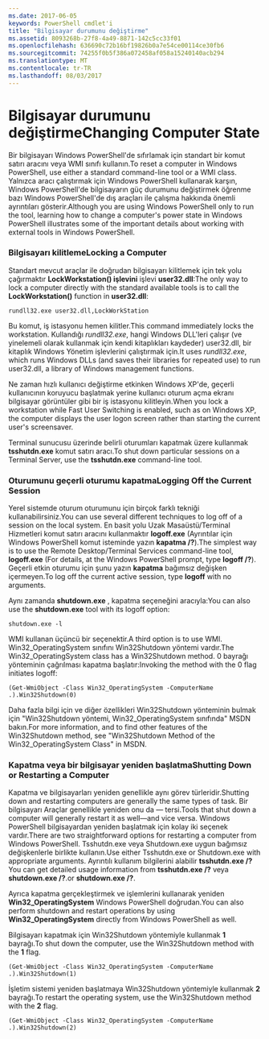 ```yaml
---
ms.date: 2017-06-05
keywords: PowerShell cmdlet'i
title: "Bilgisayar durumunu değiştirme"
ms.assetid: 8093268b-27f8-4a49-8871-142c5cc33f01
ms.openlocfilehash: 636690c72b16bf19826b0a7e54ce00114ce30fb6
ms.sourcegitcommit: 74255f0b5f386a072458af058a15240140acb294
ms.translationtype: MT
ms.contentlocale: tr-TR
ms.lasthandoff: 08/03/2017
---
```

# <a name="changing-computer-state"></a><span data-ttu-id="c9887-103">Bilgisayar durumunu değiştirme</span><span class="sxs-lookup"><span data-stu-id="c9887-103">Changing Computer State</span></span>
<span data-ttu-id="c9887-104">Bir bilgisayarı Windows PowerShell'de sıfırlamak için standart bir komut satırı aracını veya WMI sınıfı kullanın.</span><span class="sxs-lookup"><span data-stu-id="c9887-104">To reset a computer in Windows PowerShell, use either a standard command-line tool or a WMI class.</span></span> <span data-ttu-id="c9887-105">Yalnızca aracı çalıştırmak için Windows PowerShell kullanarak karşın, Windows PowerShell'de bilgisayarın güç durumunu değiştirmek öğrenme bazı Windows PowerShell'de dış araçları ile çalışma hakkında önemli ayrıntıları gösterir.</span><span class="sxs-lookup"><span data-stu-id="c9887-105">Although you are using Windows PowerShell only to run the tool, learning how to change a computer's power state in Windows PowerShell illustrates some of the important details about working with external tools in Windows PowerShell.</span></span>

### <a name="locking-a-computer"></a><span data-ttu-id="c9887-106">Bilgisayarı kilitleme</span><span class="sxs-lookup"><span data-stu-id="c9887-106">Locking a Computer</span></span>
<span data-ttu-id="c9887-107">Standart mevcut araçlar ile doğrudan bilgisayarı kilitlemek için tek yolu çağırmaktır **LockWorkstation() işlevini** işlevi **user32.dll**:</span><span class="sxs-lookup"><span data-stu-id="c9887-107">The only way to lock a computer directly with the standard available tools is to call the **LockWorkstation()** function in **user32.dll**:</span></span>

```
rundll32.exe user32.dll,LockWorkStation
```

<span data-ttu-id="c9887-108">Bu komut, iş istasyonu hemen kilitler.</span><span class="sxs-lookup"><span data-stu-id="c9887-108">This command immediately locks the workstation.</span></span> <span data-ttu-id="c9887-109">Kullandığı *rundll32.exe*, hangi Windows DLL'leri çalışır (ve yinelemeli olarak kullanmak için kendi kitaplıkları kaydeder) user32.dll, bir kitaplık Windows Yönetim işlevlerini çalıştırmak için.</span><span class="sxs-lookup"><span data-stu-id="c9887-109">It uses *rundll32.exe*, which runs Windows DLLs (and saves their libraries for repeated use) to run user32.dll, a library of Windows management functions.</span></span>

<span data-ttu-id="c9887-110">Ne zaman hızlı kullanıcı değiştirme etkinken Windows XP'de, geçerli kullanıcının koruyucu başlatmak yerine kullanıcı oturum açma ekranı bilgisayar görüntüler gibi bir iş istasyonu kilitleyin.</span><span class="sxs-lookup"><span data-stu-id="c9887-110">When you lock a workstation while Fast User Switching is enabled, such as on Windows XP, the computer displays the user logon screen rather than starting the current user's screensaver.</span></span>

<span data-ttu-id="c9887-111">Terminal sunucusu üzerinde belirli oturumları kapatmak üzere kullanmak **tsshutdn.exe** komut satırı aracı.</span><span class="sxs-lookup"><span data-stu-id="c9887-111">To shut down particular sessions on a Terminal Server, use the **tsshutdn.exe** command-line tool.</span></span>

### <a name="logging-off-the-current-session"></a><span data-ttu-id="c9887-112">Oturumunu geçerli oturumu kapatma</span><span class="sxs-lookup"><span data-stu-id="c9887-112">Logging Off the Current Session</span></span>
<span data-ttu-id="c9887-113">Yerel sistemde oturum oturumunu için birçok farklı tekniği kullanabilirsiniz.</span><span class="sxs-lookup"><span data-stu-id="c9887-113">You can use several different techniques to log off of a session on the local system.</span></span> <span data-ttu-id="c9887-114">En basit yolu Uzak Masaüstü/Terminal Hizmetleri komut satırı aracını kullanmaktır **logoff.exe** (Ayrıntılar için Windows PowerShell komut isteminde yazın **kapatma /?**).</span><span class="sxs-lookup"><span data-stu-id="c9887-114">The simplest way is to use the Remote Desktop/Terminal Services command-line tool, **logoff.exe** (For details, at the Windows PowerShell prompt, type **logoff /?**).</span></span> <span data-ttu-id="c9887-115">Geçerli etkin oturumu için şunu yazın **kapatma** bağımsız değişken içermeyen.</span><span class="sxs-lookup"><span data-stu-id="c9887-115">To log off the current active session, type **logoff** with no arguments.</span></span>

<span data-ttu-id="c9887-116">Aynı zamanda **shutdown.exe** , kapatma seçeneğini aracıyla:</span><span class="sxs-lookup"><span data-stu-id="c9887-116">You can also use the **shutdown.exe** tool with its logoff option:</span></span>

```
shutdown.exe -l
```

<span data-ttu-id="c9887-117">WMI kullanan üçüncü bir seçenektir.</span><span class="sxs-lookup"><span data-stu-id="c9887-117">A third option is to use WMI.</span></span> <span data-ttu-id="c9887-118">Win32_OperatingSystem sınıfını Win32Shutdown yöntemi vardır.</span><span class="sxs-lookup"><span data-stu-id="c9887-118">The Win32_OperatingSystem class has a Win32Shutdown method.</span></span> <span data-ttu-id="c9887-119">0 bayrağı yönteminin çağrılması kapatma başlatır:</span><span class="sxs-lookup"><span data-stu-id="c9887-119">Invoking the method with the 0 flag initiates logoff:</span></span>

```
(Get-WmiObject -Class Win32_OperatingSystem -ComputerName .).Win32Shutdown(0)
```

<span data-ttu-id="c9887-120">Daha fazla bilgi için ve diğer özellikleri Win32Shutdown yönteminin bulmak için "Win32Shutdown yöntemi, Win32_OperatingSystem sınıfında" MSDN bakın.</span><span class="sxs-lookup"><span data-stu-id="c9887-120">For more information, and to find other features of the Win32Shutdown method, see "Win32Shutdown Method of the Win32_OperatingSystem Class" in MSDN.</span></span>

### <a name="shutting-down-or-restarting-a-computer"></a><span data-ttu-id="c9887-121">Kapatma veya bir bilgisayar yeniden başlatma</span><span class="sxs-lookup"><span data-stu-id="c9887-121">Shutting Down or Restarting a Computer</span></span>
<span data-ttu-id="c9887-122">Kapatma ve bilgisayarları yeniden genellikle aynı görev türleridir.</span><span class="sxs-lookup"><span data-stu-id="c9887-122">Shutting down and restarting computers are generally the same types of task.</span></span> <span data-ttu-id="c9887-123">Bir bilgisayarı Araçlar genellikle yeniden onu da — tersi.</span><span class="sxs-lookup"><span data-stu-id="c9887-123">Tools that shut down a computer will generally restart it as well—and vice versa.</span></span> <span data-ttu-id="c9887-124">Windows PowerShell bilgisayardan yeniden başlatmak için kolay iki seçenek vardır.</span><span class="sxs-lookup"><span data-stu-id="c9887-124">There are two straightforward options for restarting a computer from Windows PowerShell.</span></span> <span data-ttu-id="c9887-125">Tsshutdn.exe veya Shutdown.exe uygun bağımsız değişkenlerle birlikte kullanın.</span><span class="sxs-lookup"><span data-stu-id="c9887-125">Use either Tsshutdn.exe or Shutdown.exe with appropriate arguments.</span></span> <span data-ttu-id="c9887-126">Ayrıntılı kullanım bilgilerini alabilir **tsshutdn.exe /?**</span><span class="sxs-lookup"><span data-stu-id="c9887-126">You can get detailed usage information from **tsshutdn.exe /?**</span></span> <span data-ttu-id="c9887-127">veya **shutdown.exe /?**.</span><span class="sxs-lookup"><span data-stu-id="c9887-127">or **shutdown.exe /?**.</span></span>

<span data-ttu-id="c9887-128">Ayrıca kapatma gerçekleştirmek ve işlemlerini kullanarak yeniden **Win32_OperatingSystem** Windows PowerShell doğrudan.</span><span class="sxs-lookup"><span data-stu-id="c9887-128">You can also perform shutdown and restart operations by using **Win32_OperatingSystem** directly from Windows PowerShell as well.</span></span>

<span data-ttu-id="c9887-129">Bilgisayarı kapatmak için Win32Shutdown yöntemiyle kullanmak **1** bayrağı.</span><span class="sxs-lookup"><span data-stu-id="c9887-129">To shut down the computer, use the Win32Shutdown method with the **1** flag.</span></span>

```
(Get-WmiObject -Class Win32_OperatingSystem -ComputerName .).Win32Shutdown(1)
```

<span data-ttu-id="c9887-130">İşletim sistemi yeniden başlatmaya Win32Shutdown yöntemiyle kullanmak **2** bayrağı.</span><span class="sxs-lookup"><span data-stu-id="c9887-130">To restart the operating system, use the Win32Shutdown method with the **2** flag.</span></span>

```
(Get-WmiObject -Class Win32_OperatingSystem -ComputerName .).Win32Shutdown(2)
```

